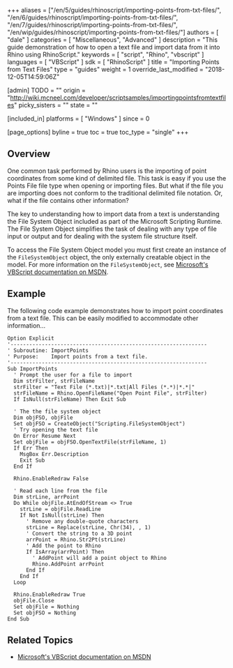 +++
aliases = ["/en/5/guides/rhinoscript/importing-points-from-txt-files/", "/en/6/guides/rhinoscript/importing-points-from-txt-files/", "/en/7/guides/rhinoscript/importing-points-from-txt-files/", "/en/wip/guides/rhinoscript/importing-points-from-txt-files/"]
authors = [ "dale" ]
categories = [ "Miscellaneous", "Advanced" ]
description = "This guide demonstration of how to open a text file and import data from it into Rhino using RhinoScript."
keywords = [ "script", "Rhino", "vbscript" ]
languages = [ "VBScript" ]
sdk = [ "RhinoScript" ]
title = "Importing Points from Text Files"
type = "guides"
weight = 1
override_last_modified = "2018-12-05T14:59:06Z"

[admin]
TODO = ""
origin = "http://wiki.mcneel.com/developer/scriptsamples/importingpointsfromtextfiles"
picky_sisters = ""
state = ""

[included_in]
platforms = [ "Windows" ]
since = 0

[page_options]
byline = true
toc = true
toc_type = "single"
+++

 
## Overview

One common task performed by Rhino users is the importing of point coordinates from some kind of delimited file.  This task is easy if you use the Points File file type when opening or importing files.  But what if the file you are importing does not conform to the traditional delimited file notation.  Or, what if the file contains other information?

The key to understanding how to import data from a text is understanding the File System Object included as part of the Microsoft Scripting Runtime.  The File System Object simplifies the task of dealing with any type of file input or output and for dealing with the system file structure itself.

To access the File System Object model you must first create an instance of the `FileSystemObject` object, the only externally creatable object in the model.  For more information on the `FileSystemObject`, see [Microsoft's VBScript documentation on MSDN](https://msdn.microsoft.com/en-us/library/2z9ffy99(v=vs.84).aspx).

## Example

The following code example demonstrates how to import point coordinates from a text file. This can be easily modified to accommodate other information...

```vbnet
Option Explicit
'---------------------------------------------------------------
' Subroutine: ImportPoints
' Purpose:    Import points from a text file.
'---------------------------------------------------------------
Sub ImportPoints
  ' Prompt the user for a file to import
  Dim strFilter, strFileName
  strFilter = "Text File (*.txt)|*.txt|All Files (*.*)|*.*|"
  strFileName = Rhino.OpenFileName("Open Point File", strFilter)
  If IsNull(strFileName) Then Exit Sub

  ' The the file system object
  Dim objFSO, objFile
  Set objFSO = CreateObject("Scripting.FileSystemObject")
  ' Try opening the text file
  On Error Resume Next
  Set objFile = objFSO.OpenTextFile(strFileName, 1)
  If Err Then
    MsgBox Err.Description
    Exit Sub
  End If

  Rhino.EnableRedraw False

  ' Read each line from the file
  Dim strLine, arrPoint
  Do While objFile.AtEndOfStream <> True
    strLine = objFile.ReadLine
    If Not IsNull(strLine) Then
      ' Remove any double-quote characters
      strLine = Replace(strLine, Chr(34), , 1)
      ' Convert the string to a 3D point
      arrPoint = Rhino.Str2Pt(strLine)
      ' Add the point to Rhino
      If IsArray(arrPoint) Then
        ' AddPoint will add a point object to Rhino
        Rhino.AddPoint arrPoint
      End If
    End If
  Loop

  Rhino.EnableRedraw True
  objFile.Close
  Set objFile = Nothing
  Set objFSO = Nothing
End Sub
```

## Related Topics

- [Microsoft's VBScript documentation on MSDN](https://msdn.microsoft.com/en-us/library/2z9ffy99(v=vs.84).aspx)
